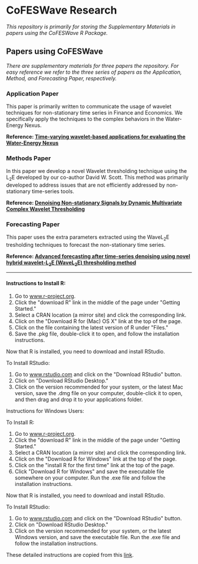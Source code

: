 # CoFESWave Research
*This repository is primarily for storing the Supplementary Materials in papers using the CoFESWave R Package.* 
    
## Papers using CoFESWave

*There are supplementary materials for three papers the repository. For easy reference we refer to the three series of papers as the Application, Method, and Forecasting Paper, respectively.*

### **Application Paper**
This paper is primarily written to communicate the usage of wavelet techniques for non-stationary time series in Finance and Economics. We specifically apply the techniques to the complex behaviors in the Water-Energy Nexus. 

**Reference: [Time-varying wavelet-based applications for evaluating the Water-Energy Nexus](https://papers.ssrn.com/sol3/papers.cfm?abstract_id=3123858)**

### **Methods Paper**
In this paper we develop a novel Wavelet thresholding technique using the L<sub>2</sub>E developed by our co-author David W. Scott. This method was primarily developed to address issues that are not efficiently addressed by non-stationary time-series tools.

**Reference: [Denoising Non-stationary Signals by Dynamic Multivariate Complex Wavelet Thresholding]()**

### **Forecasting Paper**
This paper uses the extra parameters extracted using the WaveL<sub>2</sub>E tresholding techniques to forecast the non-stationary time series.

**Reference: [Advanced forecasting after time-series denoising using novel hybrid wavelet-L<sub>2</sub>E (WaveL<sub>2</sub>E) thresholding method]()**


---
#### Instructions to Install R:

1. Go to www.r-project.org.
2. Click the "download R" link in the middle of the page under "Getting Started."
3. Select a CRAN location (a mirror site) and click the corresponding link.
4. Click on the "Download R for (Mac) OS X" link at the top of the page.
5. Click on the file containing the latest version of R under "Files."
6. Save the .pkg file, double-click it to open, and follow the installation instructions.

Now that R is installed, you need to download and install RStudio.

To Install RStudio:
1. Go to www.rstudio.com and click on the "Download RStudio" button.
2. Click on "Download RStudio Desktop."
3. Click on the version recommended for your system, or the latest Mac version, save the .dmg file on your computer, double-click it to open, and then drag and drop it to your applications folder.

Instructions for Windows Users: 

To Install R:
1. Go to www.r-project.org.
2. Click the "download R" link in the middle of the page under "Getting Started."
3. Select a CRAN location (a mirror site) and click the corresponding link.  
4. Click on the "Download R for Windows" link at the top of the page.  
5. Click on the "install R for the first time" link at the top of the page.
6. Click "Download R for Windows" and save the executable file somewhere on your computer.  Run the .exe file and follow the installation instructions.  

Now that R is installed, you need to download and install RStudio. 

To Install RStudio:
1. Go to www.rstudio.com and click on the "Download RStudio" button.
2. Click on "Download RStudio Desktop."
3. Click on the version recommended for your system, or the latest Windows version, and save the executable file.  Run the .exe file and follow the installation instructions.     

These detailed instructions are copied from this [link](https://courses.edx.org/courses/UTAustinX/UT.7.01x/3T2014/56c5437b88fa43cf828bff5371c6a924/).
